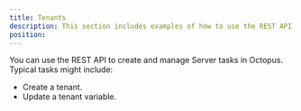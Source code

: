 ```yaml
---
title: Tenants
description: This section includes examples of how to use the REST API or Octopus.Client to create and manage Tenants in Octopus.
position: 
---
```

You can use the REST API to create and manage Server tasks in Octopus. Typical tasks might include:

- Create a tenant.
- Update a tenant variable.
